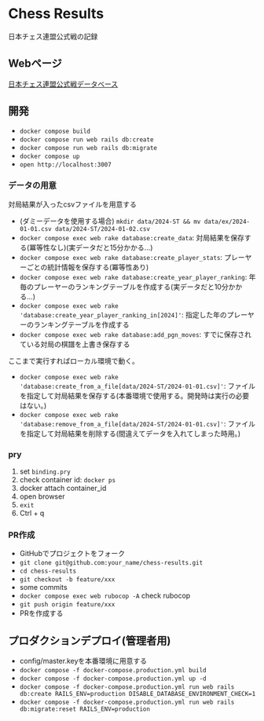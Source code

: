# Chess Results
日本チェス連盟公式戦の記録

## Webページ
[日本チェス連盟公式戦データベース](https://results.japanchess.org)

## 開発
- `docker compose build`
- `docker compose run web rails db:create`
- `docker compose run web rails db:migrate`
- `docker compose up`
- `open http://localhost:3007`

### データの用意
対局結果が入ったcsvファイルを用意する

- (ダミーデータを使用する場合) `mkdir data/2024-ST && mv data/ex/2024-01-01.csv data/2024-ST/2024-01-02.csv`
- `docker compose exec web rake database:create_data`: 対局結果を保存する(冪等性なし)(実データだと15分かかる...)
- `docker compose exec web rake database:create_player_stats`: プレーヤーごとの統計情報を保存する(冪等性あり)
- `docker compose exec web rake database:create_year_player_ranking`: 年毎のプレーヤーのランキングテーブルを作成する(実データだと10分かかる...)
- `docker compose exec web rake 'database:create_year_player_ranking_in[2024]'`: 指定した年のプレーヤーのランキングテーブルを作成する
- `docker compose exec web rake database:add_pgn_moves`: すでに保存されている対局の棋譜を上書き保存する

ここまで実行すればローカル環境で動く。

- `docker compose exec web rake 'database:create_from_a_file[data/2024-ST/2024-01-01.csv]'`: ファイルを指定して対局結果を保存する(本番環境で使用する。開発時は実行の必要はない。)
- `docker compose exec web rake 'database:remove_from_a_file[data/2024-ST/2024-01-01.csv]'`: ファイルを指定して対局結果を削除する(間違えてデータを入れてしまった時用。)

### pry
1. set `binding.pry`
1. check container id: `docker ps`
1. docker attach container_id
1. open browser
1. `exit`
1. Ctrl + q

### PR作成
- GitHubでプロジェクトをフォーク
- `git clone git@github.com:your_name/chess-results.git`
- `cd chess-results`
- `git checkout -b feature/xxx`
- some commits
- `docker compose exec web rubocop -A` check rubocop
- `git push origin feature/xxx`
- PRを作成する

## プロダクションデプロイ(管理者用)
- config/master.keyを本番環境に用意する
- `docker compose -f docker-compose.production.yml build`
- `docker compose -f docker-compose.production.yml up -d`
- `docker compose -f docker-compose.production.yml run web rails db:create RAILS_ENV=production DISABLE_DATABASE_ENVIRONMENT_CHECK=1`
- `docker compose -f docker-compose.production.yml run web rails db:migrate:reset RAILS_ENV=production`